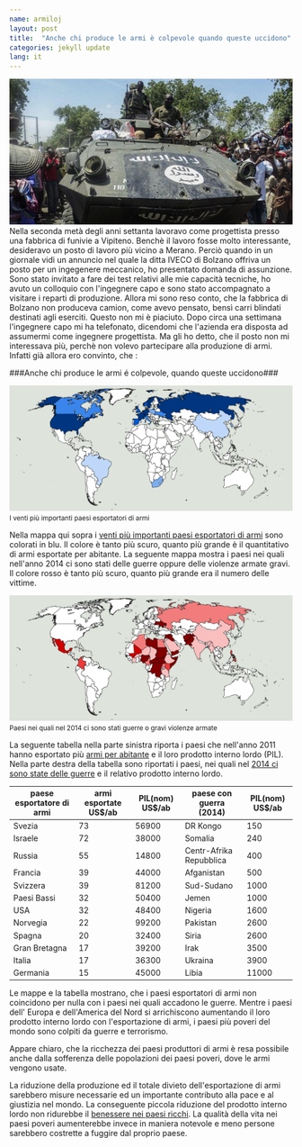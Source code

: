 ```yaml
---
name: armiloj
layout: post
title:  "Anche chi produce le armi è colpevole quando queste uccidono"
categories: jekyll update
lang: it
---
```

![Bild](../../bildoj/boku-haram-tank.jpg)
Nella seconda metà degli anni settanta lavoravo come progettista presso una fabbrica di funivie a Vipiteno. Benchè il lavoro fosse molto interessante, desideravo un posto di lavoro più vicino a Merano. Perciò quando in un giornale vidi un annuncio nel quale la ditta IVECO di Bolzano offriva un posto per un ingegenere meccanico, ho presentato domanda di assunzione. Sono stato invitato a fare dei test relativi alle mie capacità tecniche, ho avuto un colloquio con l'ingegnere capo e sono stato accompagnato a visitare i reparti di produzione. Allora mi sono reso conto, che la fabbrica di Bolzano non produceva camion, come avevo pensato, bensì carri blindati destinati agli eserciti. Questo non mi è piaciuto.  Dopo circa una settimana l'ingegnere capo mi ha telefonato, dicendomi che l'azienda era disposta ad assumermi come ingegnere progettista. Ma gli ho detto, che il posto non mi interessava più, perchè non volevo partecipare alla produzione di armi. Infatti già allora ero convinto, che : 

###Anche chi produce le armi é colpevole, quando queste uccidono### 

![Bild](../../bildoj/armileksporto.png) <small>I venti più importanti paesi esportatori di armi</small> 

Nella mappa qui sopra i [venti più importanti paesi esportatori di armi](http://diepresse.com/home/wirtschaft/international/717003/Die-20-grossten-Waffenexporteure-der-Welt) sono colorati in blu. Il colore è tanto più scuro, quanto più grande è il quantitativo di armi esportate per abitante. La seguente mappa mostra i paesi nei quali nell'anno 2014 ci sono stati delle guerre oppure delle violenze armate gravi. Il colore rosso è tanto più scuro, quanto più grande era il numero delle vittime. 

![Bild](../../bildoj/militoj.png) 
<small>Paesi nei quali nel 2014 ci sono stati guerre o gravi violenze armate</small>

La seguente tabella nella parte sinistra  riporta i paesi che nell'anno 2011 hanno esportato più [armi per abitante](https://professorsblogg.files.wordpress.com/2014/05/swe-export-per-capita.png) e il loro prodotto interno lordo (PIL). Nella parte destra della tabella sono riportati i paesi, nei quali nel [2014 ci sono state delle guerre](http://hiik.de/en/downloads/) e il relativo prodotto interno lordo.

|paese esportatore di armi|armi esportate US$/ab|PIL(nom) US$/ab|paese con guerra (2014)|PIL(nom) US$/ab|
|-|-|-|-|-|
|Svezia|73|56900|DR Kongo|150|
|Israele|72|38000|Somalia|240|
|Russia|55|14800|Centr-Afrika Repubblica|400|
|Francia|39|44000|Afganistan|500|
|Svizzera|39|81200|Sud-Sudano|1000|
|Paesi Bassi|32|50400|Jemen|1000|
|USA|32|48400|Nigeria|1600|
|Norvegia|22|99200|Pakistan|2600|
|Spagna|20|32400|Siria|2600|
|Gran Bretagna|17|39200|Irak|3500|
|Italia|17|36300|Ukraina|3900|
|Germania|15|45000|Libia|11000|


Le mappe e la tabella mostrano, che i paesi esportatori di armi non coincidono per nulla con i paesi nei quali accadono le guerre. Mentre i paesi dell' Europa e dell'America del Nord si arrichiscono aumentando il loro prodotto interno lordo con l'esportazione di armi, i paesi più poveri del mondo sono colpiti da guerre e terrorismo. 

Appare chiaro, che la ricchezza dei paesi produttori di armi è resa possibile anche dalla sofferenza delle popolazioni dei paesi poveri, dove le armi vengono usate. 

La riduzione della produzione ed il totale divieto dell'esportazione di armi sarebbero misure necessarie ed un importante contributo alla pace e al giustizia nel mondo. La conseguente piccola riduzione del prodotto interno lordo non ridurebbe il [benessere nei paesi ricchi](http://walter.bernard.im/benessere-non-proporzionale/). La qualità della vita nei paesi poveri aumenterebbe invece in maniera notevole e meno persone sarebbero costrette a fuggire dal proprio paese.
